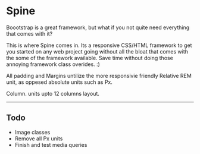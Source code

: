 
<h1>Spine</h1>

<p>
Boootstrap is a great framework, but what if you not quite need everything that comes with it? 
</p>

<p>
This is where Spine comes in. Its a responsive CSS/HTML framework to get you started on any web project going without all the bloat that comes with the some of the framework available.
Save time without doing those annoying framework class overides. :)
</p>

<p>
All padding and Margins untilize the more responsivie friendly Relative REM unit, as oppesed absolute units such as Px. 
</p>

<p>
Column. units upto 12 columns layout.
</p>

<hr/>

<h2>Todo</h2>
<ul>
    <li>Image classes</li>
    <li>Remove all Px units</li>
    <li>Finish and test media queries</li>
</ul>
